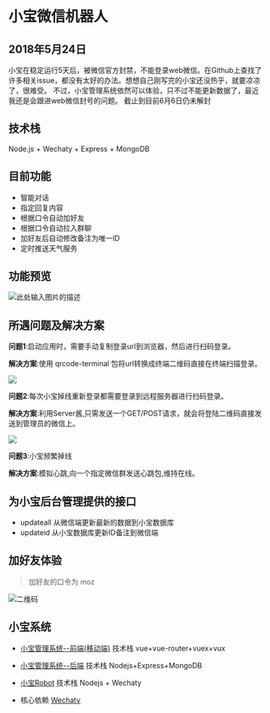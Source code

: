 # 小宝微信机器人
## 2018年5月24日
小宝在稳定运行5天后，被微信官方封禁，不能登录web微信。在Github上查找了许多相关issue，都没有太好的办法。想想自己刚写完的小宝还没热乎，就要凉凉了，很难受。
不过，小宝管理系统依然可以体验，只不过不能更新数据了，最近我还是会跟进web微信封号的问题。
截止到目前6月6日仍未解封
## 技术栈
Node.js + Wechaty + Express + MongoDB
## 目前功能
- 智能对话
- 指定回复内容
- 根据口令自动加好友
- 根据口令自动拉入群聊
- 加好友后自动修改备注为唯一ID
- 定时推送天气服务

## 功能预览
![此处输入图片的描述][1]

## 所遇问题及解决方案

**问题1**:启动应用时，需要手动复制登录url到浏览器，然后进行扫码登录。

**解决方案**:使用 qrcode-terminal 包将url转换成终端二维码直接在终端扫描登录。

![](http://mozlee.com/githubimg/WX20180522-111836@2x.webp)

**问题2**:每次小宝掉线重新登录都需要登录到远程服务器进行扫码登录。

**解决方案**:利用Server酱,只需发送一个GET/POST请求，就会将登陆二维码直接发送到管理员的微信上。

![](http://mozlee.com/githubimg/WechatIMG29.webp)

**问题3**:小宝频繁掉线

**解决方案**:模拟心跳,向一个指定微信群发送心跳包,维持在线。


## 为小宝后台管理提供的接口
- updateall
从微信端更新最新的数据到小宝数据库
- updateid
从小宝数据库更新ID备注到微信端
## 加好友体验
> 加好友的口令为 moz

![二维码](http://mozlee.com/githubimg/xbewm.jpeg)

## 小宝系统
- [小宝管理系统--前端(移动端)](https://github.com/MozLee/XiaoBaoManagement) 技术栈 vue+vue-router+vuex+vux

- [小宝管理系统--后端](https://github.com/MozLee/XiaoBaoSystem) 技术栈 Nodejs+Express+MongoDB

- [小宝Robot](https://github.com/MozLee/XiaoBaoRobot) 技术栈 Nodejs + Wechaty
- 核心依赖 [Wechaty](https://github.com/Chatie/wechaty)

  [1]: http://mozlee.com/githubimg/xbrobot.jpg
